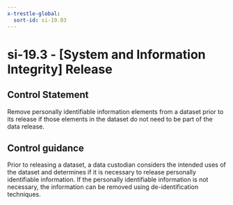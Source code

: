 ```yaml
---
x-trestle-global:
  sort-id: si-19.03
---
```


# si-19.3 - \[System and Information Integrity\] Release

## Control Statement

Remove personally identifiable information elements from a dataset prior to its release if those elements in the dataset do not need to be part of the data release.

## Control guidance

Prior to releasing a dataset, a data custodian considers the intended uses of the dataset and determines if it is necessary to release personally identifiable information. If the personally identifiable information is not necessary, the information can be removed using de-identification techniques.
